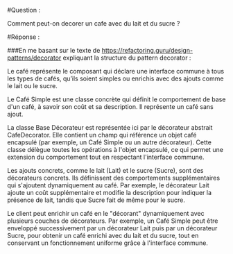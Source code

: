 #Question :

Comment peut-on decorer un cafe avec du lait et du sucre ?

#Réponse :

###En me basant sur le texte de https://refactoring.guru/design-patterns/decorator expliquant la structure du pattern decorator :

Le café représente le composant qui déclare une interface commune à tous les types de cafés, qu’ils soient simples ou enrichis avec des ajouts comme le lait ou le sucre.

Le Café Simple est une classe concrète qui définit le comportement de base d'un café, à savoir son coût et sa description. Il représente un café sans ajout.

La classe Base Décorateur est représentée ici par le décorateur abstrait CafeDecorator. Elle contient un champ qui référence un objet café encapsulé (par exemple, un Café Simple ou un autre décorateur). Cette classe délègue toutes les opérations à l'objet encapsulé, ce qui permet une extension du comportement tout en respectant l'interface commune.

Les ajouts concrets, comme le lait (Lait) et le sucre (Sucre), sont des décorateurs concrets. Ils définissent des comportements supplémentaires qui s'ajoutent dynamiquement au café. Par exemple, le décorateur Lait ajoute un coût supplémentaire et modifie la description pour indiquer la présence de lait, tandis que Sucre fait de même pour le sucre.

Le client peut enrichir un café en le "décorant" dynamiquement avec plusieurs couches de décorateurs. Par exemple, un Café Simple peut être enveloppé successivement par un décorateur Lait puis par un décorateur Sucre, pour obtenir un café enrichi avec du lait et du sucre, tout en conservant un fonctionnement uniforme grâce à l'interface commune.
